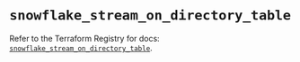 # `snowflake_stream_on_directory_table`

Refer to the Terraform Registry for docs: [`snowflake_stream_on_directory_table`](https://registry.terraform.io/providers/snowflake-labs/snowflake/1.0.2/docs/resources/stream_on_directory_table).
